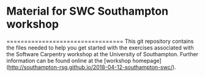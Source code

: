 # Material for SWC Southampton workshop
=================================
This git repository contains the files needed to help 
you get started with the exercises associated with the 
Software Carpentry workshop at the University of Southampton. 
Further information can be found online at the [workshop homepage] 
(http://southampton-rsg.github.io/2018-04-12-southampton-swc/).




